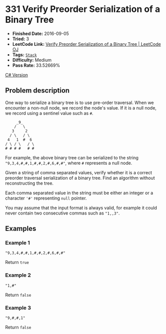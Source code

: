# 331 Verify Preorder Serialization of a Binary Tree

- **Finished Date:** 2016-09-05
- **Tried:** 3
- **LeetCode Link:** [Verify Preorder Serialization of a Binary Tree | LeetCode OJ](https://leetcode.com/problems/verify-preorder-serialization-of-a-binary-tree/)
- **Tags:** [`Stack`](https://leetcode.com/tag/stack/)
- **Difficulty:** Medium
- **Pass Rate:** 33.52669%

[C# Version](../C#/CSharp/331_VerifyPreorderSerializationOfABinaryTree.cs)

## Problem description

One way to serialize a binary tree is to use pre-order traversal. When we encounter a non-null node, we record the node's value. If it is a null node, we record using a sentinel value such as `#`.

```
     _9_
    /   \
   3     2
  / \   / \
 4   1  #  6
/ \ / \   / \
# # # #   # #
```
For example, the above binary tree can be serialized to the string `"9,3,4,#,#,1,#,#,2,#,6,#,#"`, where `#` represents a null node.

Given a string of comma separated values, verify whether it is a correct preorder traversal serialization of a binary tree. Find an algorithm without reconstructing the tree.

Each comma separated value in the string must be either an integer or a character `'#'` representing `null` pointer.

You may assume that the input format is always valid, for example it could never contain two consecutive commas such as `"1,,3"`.

## Examples

### Example 1

`"9,3,4,#,#,1,#,#,2,#,6,#,#"`

Return `true`

### Example 2

`"1,#"`

Return `false`

### Example 3

`"9,#,#,1"`

Return `false`
